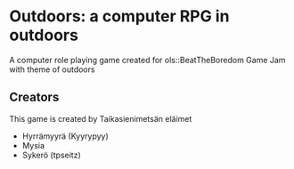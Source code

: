 Outdoors: a computer RPG in outdoors
====================================

A computer role playing game created for ols::BeatTheBoredom Game Jam with
theme of outdoors

Creators
--------

This game is created by Taikasienimetsän eläimet

* Hyrrämyyrä (Kyyrypyy)
* Mysia
* Sykerö (tpseitz)

